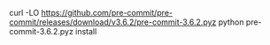 curl -LO https://github.com/pre-commit/pre-commit/releases/download/v3.6.2/pre-commit-3.6.2.pyz
python pre-commit-3.6.2.pyz install
